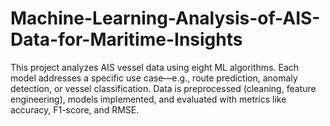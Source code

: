 # Machine-Learning-Analysis-of-AIS-Data-for-Maritime-Insights
This project analyzes AIS vessel data using eight ML algorithms. Each model addresses a specific use case—e.g., route prediction, anomaly detection, or vessel classification. Data is preprocessed (cleaning, feature engineering), models implemented, and evaluated with metrics like accuracy, F1-score, and RMSE.
